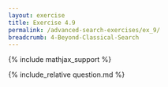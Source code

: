 ```yaml
---
layout: exercise
title: Exercise 4.9
permalink: /advanced-search-exercises/ex_9/
breadcrumb: 4-Beyond-Classical-Search
---
```


{% include mathjax_support %}

<div><i class="arrow-up loader" data-chapter="advanced-search-exercises" data-exercise="ex_9" data-rating="0"></i></div>
{% include_relative question.md %}
